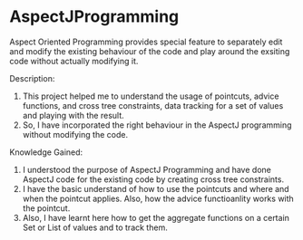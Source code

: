 # AspectJProgramming
Aspect Oriented Programming provides special feature to separately edit and modify the existing behaviour of the code and play around the exsiting code without actually modifying it.

Description:
 1. This project helped me to understand the usage of pointcuts, advice functions, and cross tree constraints, data tracking for a set of values and playing with the result.
 2. So, I have incorporated the right behaviour in the AspectJ programming without modifying the code.

Knowledge Gained:
  1. I understood the purpose of AspectJ Programming and have done AspectJ code for the existing code by creating cross tree constraints. 
  2. I have the basic understand of how to use the pointcuts and where and when the pointcut applies. Also, how the advice functioanlity works with the pointcut.
  3. Also, I have learnt here how to get the aggregate functions on a certain Set or List of values and to track them.
  
  
